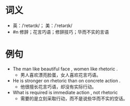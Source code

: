 # 词义
- 英：/ˈretərɪk/； 美：/ˈretərɪk/
- #n 修辞；花言巧语；修辞技巧；华而不实的言语
# 例句
- The man like beautiful face , women like rhetoric .
	- 男人喜欢漂亮脸蛋，女人喜欢花言巧语。
- He is stronger on rhetoric than on concrete action .
	- 他很擅长花言巧语，却没有实际行动。
- What is required is immediate action , not rhetoric
	- 需要的是立刻采取行动，而不是说些华而不实的空话。
